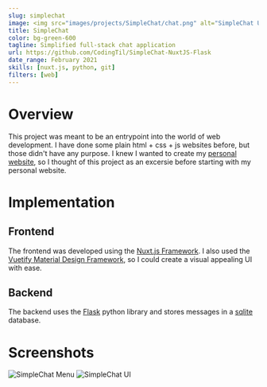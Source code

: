 ```yaml
---
slug: simplechat
image: <img src="images/projects/SimpleChat/chat.png" alt="SimpleChat UI"/>
title: SimpleChat
color: bg-green-600
tagline: Simplified full-stack chat application
url: https://github.com/CodingTil/SimpleChat-NuxtJS-Flask
date_range: February 2021
skills: [nuxt.js, python, git]
filters: [web]
---
```

# Overview
This project was meant to be an entrypoint into the world of web development. I have done some plain html + css + js websites before, but those didn't have any purpose. I knew I wanted to create my [personal website](https://tilmohr.com), so I thought of this project as an excersie before starting with my personal website.

# Implementation
## Frontend
The frontend was developed using the [Nuxt.js Framework](https://nuxtjs.org/). I also used the [Vuetify Material Design Framework](https://vuetifyjs.com/), so I could create a visual appealing UI with ease.

## Backend
The backend uses the [Flask](https://flask.palletsprojects.com/en/1.1.x/) python library and stores messages in a [sqlite](https://sqlite.org/index.html) database.

# Screenshots
<img src="images/projects/SimpleChat/menu.png" alt="SimpleChat Menu"/>
<img src="images/projects/SimpleChat/chat.png" alt="SimpleChat UI"/>